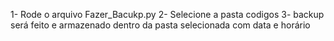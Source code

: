 1- Rode o arquivo Fazer_Bacukp.py
2- Selecione a pasta codigos
3- backup será feito e armazenado dentro da pasta selecionada com data e horário

